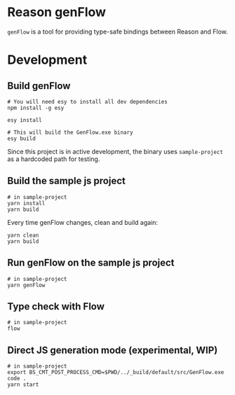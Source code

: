 # Reason genFlow

`genFlow` is a tool for providing type-safe bindings between Reason and Flow.

# Development

## Build genFlow

```
# You will need esy to install all dev dependencies
npm install -g esy

esy install

# This will build the GenFlow.exe binary
esy build
```

Since this project is in active development, the binary uses `sample-project` as a hardcoded path for testing.

## Build the sample js project

```
# in sample-project
yarn install
yarn build
```

Every time genFlow changes, clean and build again:
```
yarn clean
yarn build
```

## Run genFlow on the sample js project

```
# in sample-project
yarn genFlow
```

## Type check with Flow
```
# in sample-project
flow
```

## Direct JS generation mode (experimental, WIP)

```
# in sample-project
export BS_CMT_POST_PROCESS_CMD=$PWD/../_build/default/src/GenFlow.exe
code .
yarn start
```
